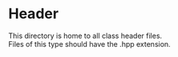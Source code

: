 # Header
This directory is home to all class header files.  
Files of this type should have the .hpp extension.